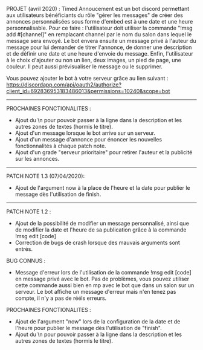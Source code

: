 PROJET (avril 2020) : Timed Annoucement est un bot discord permettant aux utilisateurs bénéficiants du rôle "gérer les messages" de créer des annonces personnalisées sous forme d'embed est à une date et une heure personnalisable. Pour ce faire : l'utilisateur doit utiliser la commande "!msg add #[channel]" en remplacant channel par le nom du salon dans lequel le message sera envoyé. Le bot envera ensuite un message privé à l'auteur du message pour lui demander de titrer l'annonce, de donner une description et de définir une date et une heure d'envoie du message. Enfin, l'utilisateur à le choix d'ajouter ou non un lien, deux images, un pied de page, une couleur. Il peut aussi prévisualiser le message ou le supprimer.

Vous pouvez ajouter le bot à votre serveur grâce au lien suivant : https://discordapp.com/api/oauth2/authorize?client_id=692836953183486013&permissions=10240&scope=bot

-----------------------------------------------------

PROCHAINES FONCTIONALITES :
- Ajout du \n pour pouvoir passer à la ligne dans la description et les autres zones de textes (hormis le titre).
- Ajout d'un message lorsque le bot arrive sur un serveur.
- Ajout d'un message d'annonce pour énoncer les nouvelles fonctionnalités à chaque patch note.
- Ajout d'un grade "serveur prioritaire" pour retirer l'auteur et la publicité sur les annonces.

-----------------------------------------------------

PATCH NOTE 1.3 (07/04/2020): 
- Ajout de l'argument now à la place de l'heure et la date pour publier le message dès l'utilisation de finish.

---------------------------------------------------

PATCH NOTE 1.2 :
- Ajout de la possibilité de modifier un message personnalisé, ainsi que de modifier la date et l'heure de sa publication grâce à la commande !msg edit [code]
- Correction de bugs de crash lorsque des mauvais arguments sont entrés.

BUG CONNUS :
- Message d'erreur lors de l'utilisation de la commande !msg edit [code] en message privé avec le bot. Pas de problèmes, vous pouvez utiliser cette commande aussi bien en mp avec le bot que dans un salon sur un serveur. Le bot affiche un message d'erreur mais n'en tenez pas compte, il n'y a pas de rééls erreurs.

PROCHAINES FONCTIONALITES :
- Ajout de l'argument "now" lors de la configuration de la date et de l'heure pour publier le message dès l'utilisation de "finish".
- Ajout du \n pour pouvoir passer à la ligne dans la description et les autres zones de textes (hormis le titre).
